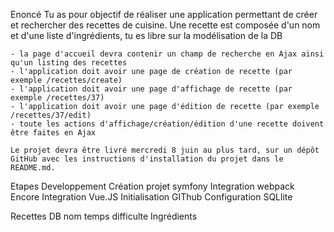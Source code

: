 Enoncé
    Tu as pour objectif de réaliser une application permettant de créer et rechercher des recettes de cuisine.
    Une recette est composée d'un nom et d'une liste d'ingrédients, tu es libre sur la modélisation de la DB

    - la page d'accueil devra contenir un champ de recherche en Ajax ainsi qu'un listing des recettes
    - l'application doit avoir une page de création de recette (par exemple /recettes/create)
    - l'application doit avoir une page d'affichage de recette (par exemple /recettes/37)
    - l'application doit avoir une page d'édition de recette (par exemple /recettes/37/edit)
    - toute les actions d'affichage/création/édition d'une recette doivent être faites en Ajax

    Le projet devra être livré mercredi 8 juin au plus tard, sur un dépôt GitHub avec les instructions d'installation du projet dans le README.md.

Etapes Developpement
    Création projet symfony
    Integration webpack Encore
    Integration Vue.JS
    Initialisation GIThub
    Configuration SQLlite

Recettes DB
    nom
    temps
    difficulte
    Ingrédients



